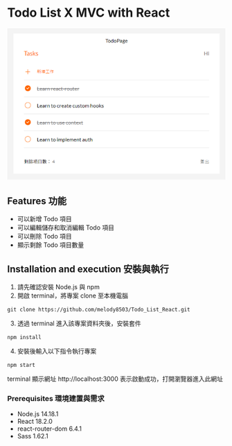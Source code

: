 # Todo List X MVC with React

![image](https://github.com/melody8503/Todo_List_React/blob/main/src/assets/images/todo_list.png)

## Features 功能

- 可以新增 Todo 項目
- 可以編輯儲存和取消編輯 Todo 項目
- 可以刪除 Todo 項目
- 顯示剩餘 Todo 項目數量

## Installation and execution 安裝與執行

1. 請先確認安裝 Node.js 與 npm
2. 開啟 terminal，將專案 clone 至本機電腦

```
git clone https://github.com/melody8503/Todo_List_React.git
```

3. 透過 terminal 進入該專案資料夾後，安裝套件

```
npm install
```

4. 安裝後輸入以下指令執行專案

```
npm start
```

terminal 顯示網址 http://localhost:3000 表示啟動成功，打開瀏覽器進入此網址

### Prerequisites 環境建置與需求

- Node.js 14.18.1
- React 18.2.0
- react-router-dom 6.4.1
- Sass 1.62.1
